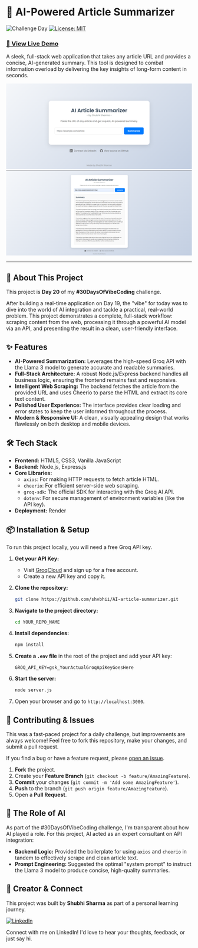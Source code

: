# 🤖 AI-Powered Article Summarizer

![Challenge Day](https://img.shields.io/badge/Day%2020%2F30-Challenge-blueviolet)
[![License: MIT](https://img.shields.io/badge/License-MIT-blue.svg)](https://opensource.org/licenses/MIT)


### [🚀 View Live Demo](https://ai-article-summarizer-a56q.onrender.com/)


A sleek, full-stack web application that takes any article URL and provides a concise, AI-generated summary. This tool is designed to combat information overload by delivering the key insights of long-form content in seconds.

![Project Demo GIF](./Screenshot%202025-07-20%20192046.png)
![Project Demo GIF](./Screenshot%202025-07-20%20192218.png)


---

## 🚀 About This Project

This project is **Day 20** of my **#30DaysOfVibeCoding** challenge.

After building a real-time application on Day 19, the "vibe" for today was to dive into the world of AI integration and tackle a practical, real-world problem. This project demonstrates a complete, full-stack workflow: scraping content from the web, processing it through a powerful AI model via an API, and presenting the result in a clean, user-friendly interface.

## ✨ Features

-   **AI-Powered Summarization:** Leverages the high-speed Groq API with the Llama 3 model to generate accurate and readable summaries.
-   **Full-Stack Architecture:** A robust Node.js/Express backend handles all business logic, ensuring the frontend remains fast and responsive.
-   **Intelligent Web Scraping:** The backend fetches the article from the provided URL and uses Cheerio to parse the HTML and extract its core text content.
-   **Polished User Experience:** The interface provides clear loading and error states to keep the user informed throughout the process.
-   **Modern & Responsive UI:** A clean, visually appealing design that works flawlessly on both desktop and mobile devices.

## 🛠️ Tech Stack

-   **Frontend:** HTML5, CSS3, Vanilla JavaScript
-   **Backend:** Node.js, Express.js
-   **Core Libraries:**
    -   `axios`: For making HTTP requests to fetch article HTML.
    -   `cheerio`: For efficient server-side web scraping.
    -   `groq-sdk`: The official SDK for interacting with the Groq AI API.
    -   `dotenv`: For secure management of environment variables (like the API key).
-   **Deployment:** Render

## 📦 Installation & Setup

To run this project locally, you will need a free Groq API key.

1.  **Get your API Key:**
    -   Visit [GroqCloud](https://console.groq.com/keys) and sign up for a free account.
    -   Create a new API key and copy it.

2.  **Clone the repository:**
    ```sh
    git clone https://github.com/shvbhii/AI-article-summarizer.git
    ```
3.  **Navigate to the project directory:**
    ```sh
    cd YOUR_REPO_NAME
    ```
4.  **Install dependencies:**
    ```sh
    npm install
    ```
5.  **Create a `.env` file** in the root of the project and add your API key:
    ```
    GROQ_API_KEY=gsk_YourActualGroqApiKeyGoesHere
    ```
6.  **Start the server:**
    ```sh
    node server.js
    ```
7.  Open your browser and go to `http://localhost:3000`.

## 🤝 Contributing & Issues

This was a fast-paced project for a daily challenge, but improvements are always welcome! Feel free to fork this repository, make your changes, and submit a pull request.

If you find a bug or have a feature request, please [open an issue](https://github.com/shvbhii/AI-article-summarizer.git).

1.  **Fork** the project.
2.  Create your **Feature Branch** (`git checkout -b feature/AmazingFeature`).
3.  **Commit** your changes (`git commit -m 'Add some AmazingFeature'`).
4.  **Push** to the branch (`git push origin feature/AmazingFeature`).
5.  Open a **Pull Request**.

## 🤖 The Role of AI

As part of the #30DaysOfVibeCoding challenge, I'm transparent about how AI played a role. For this project, AI acted as an expert consultant on API integration:

-   **Backend Logic:** Provided the boilerplate for using `axios` and `cheerio` in tandem to effectively scrape and clean article text.
-   **Prompt Engineering:** Suggested the optimal "system prompt" to instruct the Llama 3 model to produce concise, high-quality summaries.

## 👤 Creator & Connect

This project was built by **Shubhi Sharma** as part of a personal learning journey.

[![LinkedIn](https://img.shields.io/badge/linkedin-%230077B5.svg?style=for-the-badge&logo=linkedin&logoColor=white)](https://www.linkedin.com/in/shvbhi)

Connect with me on LinkedIn! I'd love to hear your thoughts, feedback, or just say hi.
